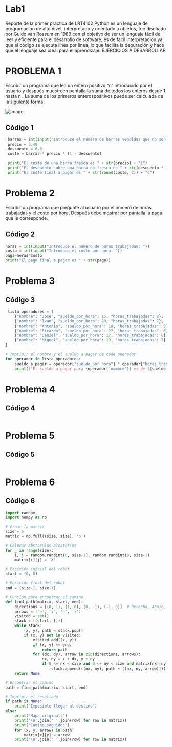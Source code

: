 # Lab1
Reporte de la primer practica de LRT4102 
Python es un lenguaje de programación de alto nivel, interpretado y orientado a objetos, fue diseñado por Guido van Rossum en 1989 con el objetivo de ser un lenguaje fácil de leer y eficiente para el desarrollo de software, es de facil interpretacion ya que el código se ejecuta línea por línea, lo que facilita la depuración y hace que el lenguaje sea ideal para el aprendizaje. 
EJERCICIOS A DESARROLLAR 
# PROBLEMA 1
Escribir un programa que lea un entero positivo “n” introducido por el usuario y después muestreen pantalla la suma de todos los enteros desde 1 hasta n . La suma de los primeros enterospositivos puede ser calculada de la siguiente forma:

![image](https://github.com/IgancioSC/Lab1/assets/157633777/5784c93d-953f-4af4-a3e2-826949045b6d)

## Código 1   
```python
 barras = int(input("Introduce el número de barras vendidas que no son frescas: "))
 precio = 3.49 
 descuento = 0.6
 coste = barras * precio * (1 - descuento)

 print("El coste de una barra fresca es " + str(precio) + "€")
 print("El descuento sobre una barra no fresca es " + str(descuento * 100) + "%")
 print("El coste final a pagar es " + str(round(coste, 2)) + "€")
 ```
# Problema 2
Escribir un programa que pregunte al usuario por el número de horas trabajadas y el costo por hora. Después debe mostrar por pantalla la paga que le corresponde.
## Código 2   
```python
horas = int(input("Introduce el número de horas trabajadas: "))
costo = int(input("Introduce el costo por hora: "))
paga=horas*costo
print("El pago final a pagar es " + str(paga))
```
# Problema 3
## Código 3  
```python
 lista operadores = [
    {"nombre": "Jose", "sueldo_por_hora": 15, "horas_trabajadas": 8},
    {"nombre": "Ivan", "sueldo_por_hora": 20, "horas_trabajadas": 7},
    {"nombre": "Antonio", "sueldo_por_hora": 18, "horas_trabajadas": 9},
    {"nombre": "Ricardo", "sueldo_por_hora": 22, "horas_trabajadas": 6},
    {"nombre": "Daniel", "sueldo_por_hora": 17, "horas_trabajadas": 8},
    {"nombre": "Miguel", "sueldo_por_hora": 19, "horas_trabajadas": 7}
]

# Imprimir el nombre y el sueldo a pagar de cada operador
for operador in lista operadores:
    sueldo_a_pagar = operador["sueldo_por_hora"] * operador["horas_trabajadas"]
    print(f"El sueldo a pagar para {operador['nombre']} es de ${sueldo_a_pagar}")
```
# Problema 4
## Código 4 
```python
```
# Problema 5
## Código 5 
```python
```
# Problema 6
## Código 6  
```python
import random
import numpy as np

# Crear la matriz
size = 5
matrix = np.full((size, size), 'o')

# Colocar obstáculos aleatorios
for _ in range(size):
    i, j = random.randint(0, size-1), random.randint(0, size-1)
    matrix[i][j] = 'X'

# Posición inicial del robot
start = (0, 0)

# Posición final del robot
end = (size-1, size-1)

# Función para encontrar el camino
def find_path(matrix, start, end):
    directions = [(0, 1), (1, 0), (0, -1), (-1, 0)]  # Derecha, Abajo, Izquierda, Arriba
    arrows = ['→', '↓', '←', '↑']
    visited = set()
    stack = [(start, [])]
    while stack:
        (x, y), path = stack.pop()
        if (x, y) not in visited:
            visited.add((x, y))
            if (x, y) == end:
                return path
            for (dx, dy), arrow in zip(directions, arrows):
                nx, ny = x + dx, y + dy
                if 0 <= nx < size and 0 <= ny < size and matrix[nx][ny] != 'X':
                    stack.append(((nx, ny), path + [(nx, ny, arrow)]))
    return None

# Encontrar el camino
path = find_path(matrix, start, end)

# Imprimir el resultado
if path is None:
    print("Imposible llegar al destino")
else:
    print("Mapa original:")
    print('\n'.join(' '.join(row) for row in matrix))
    print("Camino seguido:")
    for (x, y, arrow) in path:
        matrix[x][y] = arrow
    print('\n'.join(' '.join(row) for row in matrix))
```
